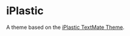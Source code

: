 # iPlastic

A theme based on the [iPlastic TextMate Theme](http://colorsublime.com/theme/iPlastic).
